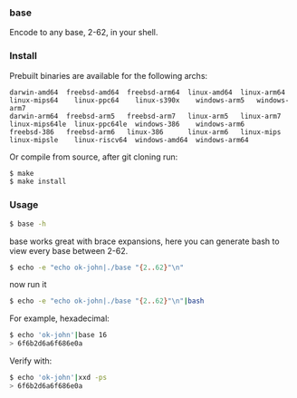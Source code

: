 ### base

Encode to any base, 2-62, in your shell.


### Install

Prebuilt binaries are available for the following archs:

```
darwin-amd64  freebsd-amd64  freebsd-arm64  linux-amd64  linux-arm64  linux-mips64    linux-ppc64    linux-s390x    windows-arm5   windows-arm7
darwin-arm64  freebsd-arm5   freebsd-arm7   linux-arm5   linux-arm7   linux-mips64le  linux-ppc64le  windows-386    windows-arm6
freebsd-386   freebsd-arm6   linux-386      linux-arm6   linux-mips   linux-mipsle    linux-riscv64  windows-amd64  windows-arm64
```

Or compile from source, after git cloning run:

```bash
$ make
$ make install
```

### Usage

```bash
$ base -h
```

base works great with brace expansions, here you can
generate bash to view every base between 2-62.

```bash
$ echo -e "echo ok-john|./base "{2..62}"\n"
```

now run it

```bash
$ echo -e "echo ok-john|./base "{2..62}"\n"|bash
```

For example, hexadecimal:

```bash
$ echo 'ok-john'|base 16
> 6f6b2d6a6f686e0a
```

Verify with:

```bash
$ echo 'ok-john'|xxd -ps
> 6f6b2d6a6f686e0a
```

